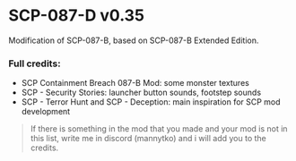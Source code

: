 # SCP-087-D v0.35

Modification of SCP-087-B, based on SCP-087-B Extended Edition.

### Full credits:
* SCP Containment Breach 087-B Mod: some monster textures
* SCP - Security Stories: launcher button sounds, footstep sounds
* SCP - Terror Hunt and SCP - Deception: main inspiration for SCP mod development


> If there is something in the mod that you made and your mod is not in this list, write me in discord (mannytko) and i will add you to the credits.